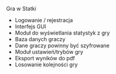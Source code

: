 Gra w Statki
- Logowanie / rejestracja
- Interfejs GUI
- Moduł do wyświetlania statystyk z gry
- Baza danych graczy
- Dane graczy powinny być szyfrowane
- Moduł ustawień/trybów gry
- Eksport wyników do pdf
- Losowanie kolejności gry
